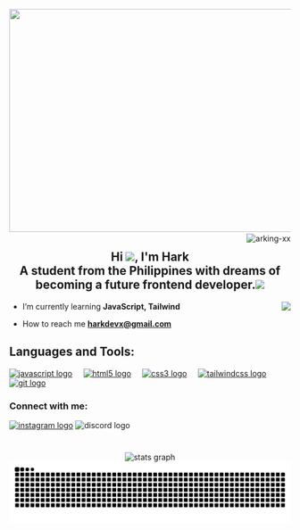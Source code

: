 <img src="https://media.giphy.com/media/v1.Y2lkPTc5MGI3NjExbXNxbzd6bTh6djNrZDNzOTQ1eHQ5dXZ3NDh6aW1ld3V5MXl2bXh1aCZlcD12MV9pbnRlcm5hbF9naWZfYnlfaWQmY3Q9Zw/MzPlq2EwWRkDiwa5RX/giphy.gif" width="2000" height="400"/> <img align="right" src="https://komarev.com/ghpvc/?username=arking-xx&label=Profile%20views&color=0e75b6&style=flat" alt="arking-xx" />

<div>
  
<h2 align="center">Hi  <img src="https://media.giphy.com/media/v1.Y2lkPTc5MGI3NjExM2dldnhjd3NlbnpxdG1kYWVxcnhnbmY2b3lvM2R4dDI2a21uZDl1eSZlcD12MV9pbnRlcm5hbF9naWZfYnlfaWQmY3Q9cw/hvRJCLFzcasrR4ia7z/giphy.gif" width="30"/>, I'm Hark<br>A student from the Philippines with dreams of becoming a future frontend developer.<img src="https://media.giphy.com/media/NpMOXmJNHFD3IO9Xto/giphy.gif" width="30"/> </h2>


</div>

<div>
  
<img align="right" height="150" src="https://media.giphy.com/media/v1.Y2lkPTc5MGI3NjExaWZ2OGU3MnFpdXl3OXQ0dnhxczhsYWM2cDQ0bXZveXM5eTk0bXNkcSZlcD12MV9pbnRlcm5hbF9naWZfYnlfaWQmY3Q9Zw/9zXN5MMd765MsF7K7o/giphy.gif"  />

</div>

 - I’m currently learning **JavaScript, Tailwind**  
 
- How to reach me **harkdevx@gmail.com**
   
<div align="left">
  <h2 align="left">Languages and Tools:</h2>
 <a href="https://developer.mozilla.org/en-US/docs/Web/JavaScript" target="_blank" rel="noreferrer"><img src="https://cdn.jsdelivr.net/gh/devicons/devicon/icons/javascript/javascript-original.svg" height="30" alt="javascript logo"  /></a>
  <img width="12" />
     <a href="https://www.w3.org/html/" target="_blank" rel="noreferrer"><img src="https://cdn.jsdelivr.net/gh/devicons/devicon/icons/html5/html5-original.svg" height="30" alt="html5 logo"  /></a>
  <img width="12" />
  <a href="https://www.w3schools.com/css/" target="_blank" rel="noreferrer"><img src="https://cdn.jsdelivr.net/gh/devicons/devicon/icons/css3/css3-original.svg" height="30" alt="css3 logo"  /></a>
  <img width="12" />
 <a href="https://tailwindcss.com/" target="_blank" rel="noreferrer"><img src="https://cdn.jsdelivr.net/gh/devicons/devicon/icons/tailwindcss/tailwindcss-original-wordmark.svg" height="30" alt="tailwindcss logo"  /></a>
  <img width="12" />
 <a href="https://git-scm.com/" target="_blank" rel="noreferrer"><img src="https://cdn.jsdelivr.net/gh/devicons/devicon/icons/git/git-original.svg" height="30" alt="git logo"  /></a>
</div>

###

<div align="left">
  <h3 align="left">Connect with me:</h3>
  <a href="https://instagram.com/arking.x" target="blank"><img src="https://img.shields.io/static/v1?message=Instagram&logo=instagram&label=&color=E4405F&logoColor=white&labelColor=&style=for-the-badge" height="35" alt="instagram logo"  /></a>
  <img src="https://img.shields.io/static/v1?message=Discord&logo=discord&label=&color=7289DA&logoColor=white&labelColor=&style=for-the-badge" height="35" alt="discord logo"  />
</div>

###
<div align="center">
<br clear="both">

 <img src="https://github-readme-stats.vercel.app/api?username=arking-xx&hide_title=false&hide_rank=false&show_icons=true&include_all_commits=true&count_private=true&disable_animations=false&theme=cobalt&locale=en&hide_border=true" height="150" alt="stats graph"  />

<img src="https://raw.githubusercontent.com/arking-xx/arking-xx/output/snake.svg" alt="Snake animation" />

 
</div>
